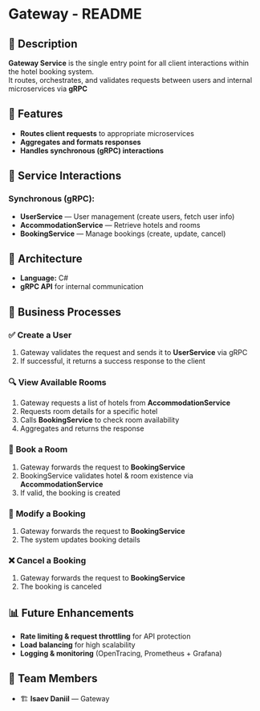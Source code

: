 # Gateway - README  

## 📌 Description  
**Gateway Service** is the single entry point for all client interactions within the hotel booking system.  
It routes, orchestrates, and validates requests between users and internal microservices via **gRPC**

## 🚀 Features  
- **Routes client requests** to appropriate microservices  
- **Aggregates and formats responses**  
- **Handles synchronous (gRPC) interactions**

## 🔗 Service Interactions  
### Synchronous (gRPC):  
- **UserService** — User management (create users, fetch user info)  
- **AccommodationService** — Retrieve hotels and rooms  
- **BookingService** — Manage bookings (create, update, cancel)  

## 🔧 Architecture  
- **Language:** C#
- **gRPC API** for internal communication  

## 📜 Business Processes  

### ✅ **Create a User**  
1. Gateway validates the request and sends it to **UserService** via gRPC  
2. If successful, it returns a success response to the client  

### 🔍 **View Available Rooms**  
1. Gateway requests a list of hotels from **AccommodationService**  
2. Requests room details for a specific hotel  
3. Calls **BookingService** to check room availability  
4. Aggregates and returns the response  

### 🏨 **Book a Room**  
1. Gateway forwards the request to **BookingService**  
2. BookingService validates hotel & room existence via **AccommodationService**  
3. If valid, the booking is created  

### 🔄 **Modify a Booking**  
1. Gateway forwards the request to **BookingService**  
2. The system updates booking details  

### ❌ **Cancel a Booking**  
1. Gateway forwards the request to **BookingService**  
2. The booking is canceled  

## 📊 Future Enhancements  
- **Rate limiting & request throttling** for API protection  
- **Load balancing** for high scalability  
- **Logging & monitoring** (OpenTracing, Prometheus + Grafana)

## 👥 Team Members  
- 🏗 **Isaev Daniil** — Gateway  

